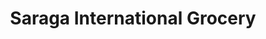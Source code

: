 ---
title: "Saraga International Grocery"
url: /columbus/saraga-international-grocery/
shop: supermarket
---